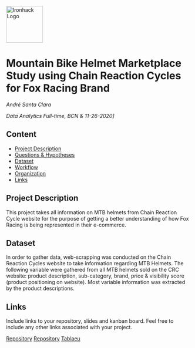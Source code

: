 <img src="https://bit.ly/2VnXWr2" alt="Ironhack Logo" width="100"/>

# Mountain Bike Helmet Marketplace Study using Chain Reaction Cycles for Fox Racing Brand
*André Santa Clara*

*Data Analytics Full-time, BCN & 11-26-2020]*

## Content
- [Project Description](#project-description)
- [Questions & Hypotheses](#questions-hypotheses)
- [Dataset](#dataset)
- [Workflow](#workflow)
- [Organization](#organization)
- [Links](#links)

## Project Description
This project takes all information on MTB helmets from Chain Reaction Cycle website for the purpose of getting a better understanding of how Fox Racing is being represented in their e-commerce.

## Dataset
In order to gather data, web-scrapping was conducted on the Chain Reaction Cycles website to take information regarding MTB Helmets. The following variable were gathered from all MTB helmets sold on the CRC website: product description, sub-category, brand, price & visibility score (product positioning on website). Most variable information was extracted by the product descriptions. 

## Links
Include links to your repository, slides and kanban board. Feel free to include any other links associated with your project.

[Repository](https://github.com/)
[Repository](https://github.com/)
[Tablaeu](https://public.tableau.com/profile/andre.santa.clara#!/vizhome/Wiggle/G_MTB_Search)  
